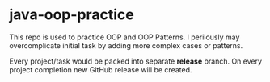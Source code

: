 # java-oop-practice
This repo is used to practice OOP and OOP Patterns.
I perilously may overcomplicate initial task by adding more complex cases or patterns.

Every project/task would be packed into separate **release** branch.
On every project completion new GitHub release will be created. 